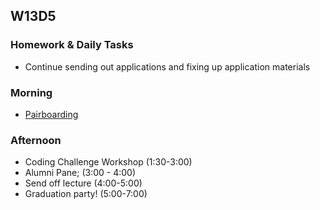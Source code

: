 ## W13D5
### Homework & Daily Tasks
* Continue sending out applications and fixing up application materials

### Morning

* [Pairboarding](https://github.com/appacademy/sf-job-search-curriculum/blob/master/technical-skills/whiteboarding/index.md)

### Afternoon
* Coding Challenge Workshop (1:30-3:00)
* Alumni Pane; (3:00 - 4:00) 
* Send off lecture (4:00-5:00)
* Graduation party! (5:00-7:00)


[Jobberwocky]: http://progress.appacademy.io/jobberwocky
[pair-boarding-index]: ../technical-skills/whiteboarding/index.md

